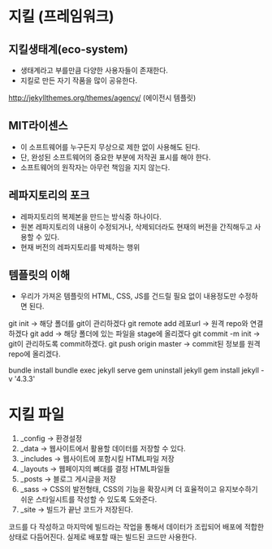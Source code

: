 # 지킬 (프레임워크)

## 지킬생태계(eco-system)
- 생태계라고 부를만큼 다양한 사용자들이 존재한다.
- 지킬로 만든 자기 작품을 많이 공유한다.

http://jekyllthemes.org/themes/agency/ (에이전시 템플릿)

## MIT라이센스
- 이 소프트웨어를 누구든지 무상으로 제한 없이 사용해도 된다.
- 단, 완성된 소프트웨어의 중요한 부분에 저작권 표시를 해야 한다.
- 소프트웨어의 원작자는 아무런 책임을 지지 않는다.

## 레파지토리의 포크
- 레파지토리의 복제본을 만드는 방식중 하나이다.
- 원본 레파지토리의 내용이 수정되거나, 삭제되더라도 현재의 버전을 간직해두고 사용할 수 있다.
- 현재 버전의 레파지토리를 박제하는 행위

## 템플릿의 이해
- 우리가 가져온 템플릿의 HTML, CSS, JS를 건드릴 필요 없이 내용정도만 수정하면 된다.
 
git init -> 해당 폴더를 git이 관리하겠다
git remote add 레포url -> 원격 repo와 연결하겠다
git add -> 해당 폴더에 있는 파일을 stage에 올리겠다
git commit -m init -> git이 관리하도록 commit하겠다.
git push origin master -> commit된 정보를 원격 repo에 올리겠다.

bundle install
bundle exec jekyll serve
gem uninstall jekyll
gem install jekyll -v '4.3.3'

# 지킬 파일

1. _config -> 환경설정
2. _data -> 웹사이트에서 활용할 데이터를 저장할 수 있다.
3. _includes -> 웹사이트에 포함시킬 HTML파일 저장
4. _layouts -> 웹페이지의 뼈대를 결정 HTML파일들
5. _posts -> 블로그 게시글을 저장
6. _sass -> CSS의 발전형태, CSS의 기능을 확장시켜 더 효율적이고 유지보수하기 쉬운 스타일시트를 작성할 수 있도록 도와준다.
7. _site -> 빌드가 끝난 코드가 저장된다.

코드를 다 작성하고 마지막에 빌드라는 작업을 통해서 데이터가 조립되어 배포에 적합한 상태로 다듬어진다.
실제로 배포할 때는 빌드된 코드만 사용한다.



